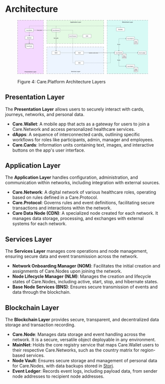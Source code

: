 # Architecture

<figure><img src="../.gitbook/assets/care-platform-architecture-diagram.png" alt="Care.Platform Architecture Layers"><figcaption><p>Figure 4:  Care.Platform Architecture Layers</p></figcaption></figure>

## Presentation Layer

The **Presentation Layer** allows users to securely interact with cards, journeys, networks, and personal data.

* **Care.Wallet**: A mobile app that acts as a gateway for users to join a Care.Network and access personalized healthcare services.
* **dApps**: A sequence of interconnected cards, outlining specific workflows for roles like participants, admin, manager and employees.
* **Care.Cards**: Information units containing text, images, and interactive buttons on the app's user interface.

## Application Layer

The **Application Layer** handles configuration, administration, and communication within networks, including integration with external sources.

* **Care.Network**: A digital network of various healthcare roles, operating based on rules defined in a Care.Protocol.
* **Care.Protocol**: Governs rules and event definitions, facilitating secure transactions and interactions within the network.
* **Care Data Node (CDN)**: A specialized node created for each network. It manages data storage, processing, and exchanges with external systems for each network.

## Services Layer

The **Services Layer** manages core operations and node management, ensuring secure data and event transmission across the network.

* **Network Onboarding Manager (NOM)**: Facilitates the initial creation and assignments of Care.Nodes upon joining the network.
* **Node Lifecycle Manager (NLM)**: Manages the creation and lifecycle states of Care.Nodes, including active, start, stop, and hibernate states.
* **Base Node Services (BNS)**: Ensures secure transmission of events and data through the blockchain.

## Blockchain Layer

The **Blockchain Layer** provides secure, transparent, and decentralized data storage and transaction recording.

* **Care.Node**: Manages data storage and event handling across the network. It is a secure, versatile object deployable in any environment.
* **MainNet**: Holds the core registry service that maps Care.Wallet users to their respective Care.Networks, such as the country matrix for region-based services.
* **Node Vault**: Ensures secure storage and management of personal data for Care.Nodes, with data backups stored in [Storj](https://www.storj.io/).
* **Event Ledger**: Records event logs, including payload data, from sender node addresses to recipient node addresses.

